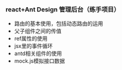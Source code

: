 ### react+Ant Design 管理后台（练手项目）
- 路由的基本使用，包括动态路由的运用
- 父子组件之间的传值
- ref属性的使用
- jsx里的事件循环
- antd相关组件的使用
- mock.js模拟接口数据